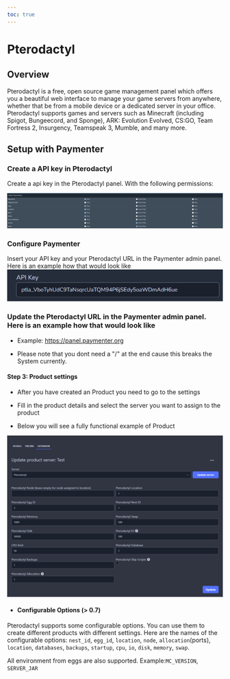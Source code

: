 ```yaml
---
toc: true
---
```

# Pterodactyl

## Overview
Pterodactyl is a free, open source game management panel which offers you a beautiful web interface to manage your game servers from anywhere, whether that be from a mobile device or a dedicated server in your office. Pterodactyl supports games and servers such as Minecraft (including Spigot, Bungeecord, and Sponge), ARK: Evolution Evolved, CS:GO, Team Fortress 2, Insurgency, Teamspeak 3, Mumble, and many more.

## Setup with Paymenter
### Create a API key in Pterodactyl
Create a api key in the Pterodactyl panel. With the following permissions:

![image](pterodactyl.png)

### Configure Paymenter
Insert your API key and your Pterodactyl URL in the Paymenter admin panel. Here is an example how that would look like
![image](apikey.png)

### Update the Pterodactyl URL in the Paymenter admin panel. Here is an example how that would look like

* Example: https://panel.paymenter.org

* Please note that you dont need a "/" at the end cause this breaks the System currently.

#### Step 3: Product settings

* After you have created an Product you need to go to the settings

* Fill in the product details and select the server you want to assign to the product

* Below you will see a fully functional example of Product

![image](productsettingsexample.png)

* #### Configurable Options (> 0.7)

Pterodactyl supports some configurable options. You can use them to create different products with different settings. Here are the names of the configurable options:
`nest_id`, `egg_id`, `location`, `node`, `allocation`(ports), `location`, `databases`, `backups`, `startup`, `cpu`, `io`, `disk`, `memory`, `swap`.

All environment from eggs are also supported. Example:`MC_VERSION`, `SERVER_JAR`